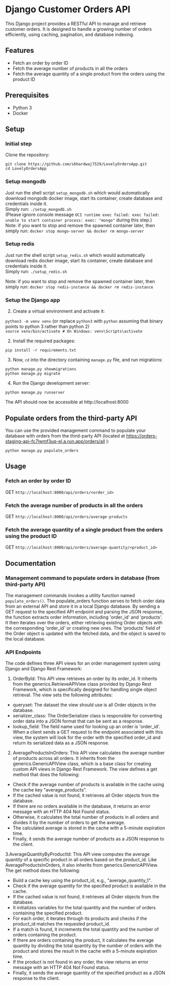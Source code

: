 # Django Customer Orders API

This Django project provides a RESTful API to manage and retrieve customer orders. It is designed to handle a growing number of orders efficiently, using caching, pagination, and database indexing.

## Features

- Fetch an order by order ID
- Fetch the average number of products in all the orders
- Fetch the average quantity of a single product from the orders using the product ID

## Prerequisites
- Python 3
- Docker

## Setup

### Initial step

Clone the repository:

`git clone https://github.com/sbhardwaj7529/LovelyOrdersApp.git` <br>
`cd LovelyOrdersApp`
### Setup mongodb

Just run the shell script `setup_mongodb.sh` which would automatically download mongodb docker image, start its container, create database and credentials inside it. <br> Simply run: `./setup_mongodb.sh` <br>
(Please ignore console message `OCI runtime exec failed: exec failed: unable to start container process: exec: "mongo"` during this step.)
<br>
Note: if you want to stop and remove the spawned container later, then simply run: `docker stop mongo-server && docker rm mongo-server`

### Setup redis

Just run the shell script `setup_redis.sh` which would automatically download redis docker image, start its container, create database and credentials inside it. <br> Simply run: `./setup_redis.sh`

Note: if you want to stop and remove the spawned container later, then simply run: `docker stop redis-instance && docker rm redis-instance`
### Setup the Django app

2. Create a virtual environment and activate it:

`python3 -m venv venv` (or replace `python3` with `python` assuming that binary points to python 3 rather than python 2) <br>
`source venv/bin/activate # On Windows: venv\Scripts\activate`

2. Install the required packages:

`pip install -r requirements.txt`

3. Now, `cd` into the directory containing `manage.py` file, and run migrations:

`python manage.py showmigrations` <br>
`python manage.py migrate`

4. Run the Django development server:

`python manage.py runserver`


The API should now be accessible at http://localhost:8000

## Populate orders from the third-party API

You can use the provided management command to populate your database with orders from the third-party API (located at https://orders-staging-api-fc7lwmf3uq-el.a.run.app/orders/all ):

`python manage.py populate_orders`

## Usage

### Fetch an order by order ID

GET `http://localhost:8000/api/orders/<order_id>`

### Fetch the average number of products in all the orders

GET `http://localhost:8000/api/orders/average-products`

### Fetch the average quantity of a single product from the orders using the product ID

GET `http://localhost:8000/api/orders/average-quantity/<product_id>`

## Documentation

### Management command to populate orders in database (from third-party API)

The management commands invokes a utility function named `populate_orders()`. 
The populate_orders function serves to fetch order data from an external API and store it in a local Django database. By sending a GET request to the specified API endpoint and parsing the JSON response, the function extracts order information, including 'order_id' and 'products'. It then iterates over the orders, either retrieving existing Order objects with the corresponding 'order_id' or creating new ones. The 'products' field of the Order object is updated with the fetched data, and the object is saved to the local database. 
### API Endpoints
The code defines three API views for an order management system using Django and Django Rest Framework:

1. OrderById: This API view retrieves an order by its order_id. It inherits from the generics.RetrieveAPIView class provided by Django Rest Framework, which is specifically designed for handling single object retrieval. The view sets the following attributes:

- queryset: The dataset the view should use is all Order objects in the database.
- serializer_class: The OrderSerializer class is responsible for converting order data into a JSON format that can be sent as a response.
- lookup_field: The field name used for looking up an order is 'order_id'.
When a client sends a GET request to the endpoint associated with this view, the system will look for the order with the specified order_id and return its serialized data as a JSON response.

2. AverageProductsInOrders: This API view calculates the average number of products across all orders. It inherits from the generics.GenericAPIView class, which is a base class for creating custom API views in Django Rest Framework. The view defines a get method that does the following:

- Check if the average number of products is available in the cache using the cache key "average_products".
- If the cached value is not found, it retrieves all Order objects from the database.
- If there are no orders available in the database, it returns an error message with an HTTP 404 Not Found status.
- Otherwise, it calculates the total number of products in all orders and divides it by the number of orders to get the average.
- The calculated average is stored in the cache with a 5-minute expiration time.
- Finally, it sends the average number of products as a JSON response to the client.

3.AverageQuantityByProductId: This API view computes the average quantity of a specific product in all orders based on the product_id. Like AverageProductsInOrders, it also inherits from generics.GenericAPIView. The get method does the following:

- Build a cache key using the product_id, e.g., "average_quantity_1".
- Check if the average quantity for the specified product is available in the cache.
- If the cached value is not found, it retrieves all Order objects from the database.
- It initializes variables for the total quantity and the number of orders containing the specified product.
- For each order, it iterates through its products and checks if the product_id matches the requested product_id.
- If a match is found, it increments the total quantity and the number of orders containing the product.
- If there are orders containing the product, it calculates the average quantity by dividing the total quantity by the number of orders with the product and stores the result in the cache with a 5-minute expiration time.
- If the product is not found in any order, the view returns an error message with an HTTP 404 Not Found status.
- Finally, it sends the average quantity of the specified product as a JSON response to the client.



